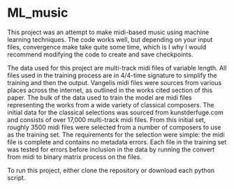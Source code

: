 # ML_music

This project was an attempt to make midi-based music using machine learning techniques. The code works well, but depending on your input files, convergence make take quite some time, which is I why I would recommend modifying the code to create and save checkpoints.

The data used for this project are multi-track midi files of variable length. All files used in the training process are in 4/4-time signature to simplify the training and then the output. Vangelis midi files were sources from various places across the internet, as outlined in the works cited section of this paper. The bulk of the data used to train the model are midi files representing the works from a wide variety of classical composers. The initial data for the classical selections was sourced from kunstderfuge.com and consists of over 17,000 multi-track midi files. From this initial set, roughly 3500 midi files were selected from a number of composers to use as the training set. The requirements for the selection were simple: the midi file is complete and contains no metadata errors. Each file in the training set was tested for errors before inclusion in the data by running the convert from midi to binary matrix process on the files. 

To run this project, either clone the repository or download each python script. 
